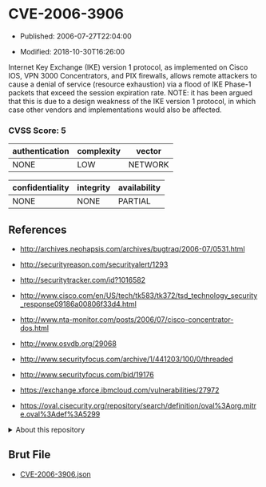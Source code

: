# CVE-2006-3906

- Published: 2006-07-27T22:04:00

- Modified: 2018-10-30T16:26:00

Internet Key Exchange (IKE) version 1 protocol, as implemented on Cisco IOS, VPN 3000 Concentrators, and PIX firewalls, allows remote attackers to cause a denial of service (resource exhaustion) via a flood of IKE Phase-1 packets that exceed the session expiration rate. NOTE: it has been argued that this is due to a design weakness of the IKE version 1 protocol, in which case other vendors and implementations would also be affected.

### CVSS Score: **5**

| authentication | complexity | vector |
| --- | --- | --- |
| NONE | LOW | NETWORK |

| confidentiality | integrity | availability |
| --- | --- | --- |
| NONE | NONE | PARTIAL |

## References

* http://archives.neohapsis.com/archives/bugtraq/2006-07/0531.html

* http://securityreason.com/securityalert/1293

* http://securitytracker.com/id?1016582

* http://www.cisco.com/en/US/tech/tk583/tk372/tsd_technology_security_response09186a00806f33d4.html

* http://www.nta-monitor.com/posts/2006/07/cisco-concentrator-dos.html

* http://www.osvdb.org/29068

* http://www.securityfocus.com/archive/1/441203/100/0/threaded

* http://www.securityfocus.com/bid/19176

* https://exchange.xforce.ibmcloud.com/vulnerabilities/27972

* https://oval.cisecurity.org/repository/search/definition/oval%3Aorg.mitre.oval%3Adef%3A5299

<details>
<summary>About this repository</summary> 

  This repository is part of the project [Live Hack CVE](https://github.com/Live-Hack-CVE). Main website can be found [www.live-hack.org](https://www.live-hack.org) 
  
  Made by [Sn0wAlice](https://github.com/Sn0wAlice) for the people that care about security and need to have a feed of the latest CVEs. Hope you enjoy it, don't forget to star the repo and follow me on [Twitter](https://twitter.com/Sn0wAlice) and [Github](https://github.com/Sn0wAlice). And that is my [personnal website](https://www.alice-snow.me/)

  - [Home Page](https://github.com/Live-Hack-CVE)
  - [Framework](https://github.com/Live-Hack-CVE/cve-framework)
  - [CVE database](https://github.com/Live-Hack-CVE/full_database)
  - [Changelog](https://github.com/Live-Hack-CVE/Changelog)
</details>

## Brut File

* [CVE-2006-3906.json](https://raw.githubusercontent.com/Live-Hack-CVE/full_database/main/cves/2006/CVE-2006-3906.json)

